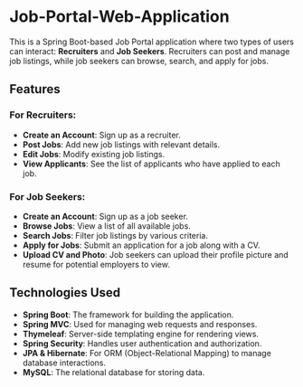 # Job-Portal-Web-Application

This is a Spring Boot-based Job Portal application where two types of users can interact: **Recruiters** and **Job Seekers**. Recruiters can post and manage job listings, while job seekers can browse, search, and apply for jobs.

## Features

### For Recruiters:
- **Create an Account**: Sign up as a recruiter.
- **Post Jobs**: Add new job listings with relevant details.
- **Edit Jobs**: Modify existing job listings.
- **View Applicants**: See the list of applicants who have applied to each job.

### For Job Seekers:
- **Create an Account**: Sign up as a job seeker.
- **Browse Jobs**: View a list of all available jobs.
- **Search Jobs**: Filter job listings by various criteria.
- **Apply for Jobs**: Submit an application for a job along with a CV.
- **Upload CV and Photo**: Job seekers can upload their profile picture and resume for potential employers to view.

## Technologies Used
- **Spring Boot**: The framework for building the application.
- **Spring MVC**: Used for managing web requests and responses.
- **Thymeleaf**: Server-side templating engine for rendering views.
- **Spring Security**: Handles user authentication and authorization.
- **JPA & Hibernate**: For ORM (Object-Relational Mapping) to manage database interactions.
- **MySQL**: The relational database for storing data.
